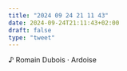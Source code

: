 ```yaml
---
title: "2024 09 24 21 11 43"
date: 2024-09-24T21:11:43+02:00
draft: false
type: "tweet"
---
```


♪ Romain Dubois · Ardoise
